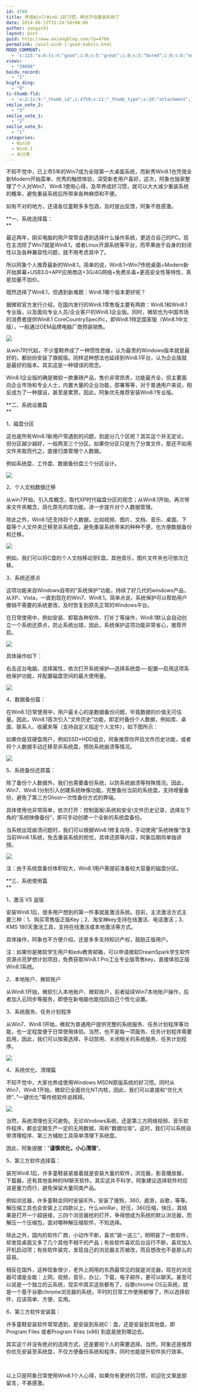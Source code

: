 ```yaml
---
id: 4760
title: 养成Win7/Win8.1好习惯，再也不怕重装系统了
date: 2014-06-12T15:24:58+08:00
author: yangyx91
layout: post
guid: http://www.axiangblog.com/?p=4760
permalink: /win7-win8-1-good-habits.html
MOOD_COMMENT:
  - 's:115:"a:6:{s:4:"good";i:0;s:5:"great";i:0;s:5:"bored";i:0;s:8:"nonsense";i:0;s:13:"notunderstand";i:0;s:7:"passing";i:0;}";'
views:
  - "29698"
baidu_record:
  - "1"
bigfa_ding:
  - "9"
tc-thumb-fld:
  - 'a:2:{s:9:"_thumb_id";i:4759;s:11:"_thumb_type";s:10:"attachment";}'
smilie_vote_2:
  - "3"
smilie_vote_1:
  - "2"
smilie_vote_5:
  - "1"
categories:
  - Win10
  - Win8.1
  - 未分类
---
```

不知不觉中，已上市5年的Win7成为全球第一大桌面系统，而新秀Win8.1也凭借全新Modern开始菜单、优秀的触控体验，深受新老用户喜好。这次，阿象也独家整理了个人对Win7、Win8.1使用心得，及早养成好习惯，就可以大大减少重装系统的概率，避免重装系统后所带来各种麻烦和不便。 

如有不对的地方，还请各位童鞋多多包涵，及时提出反馈，阿象不胜感激。 

**一、系统选择篇：  
** 

最近两年，刚买电脑的用户常常会遇到选择什么操作系统，更适合自己的PC。现在主流除了Win7就是Win8.1，或者Linux开源系统等平台，而苹果由于自身的封闭性以及各种兼容性问题，就不用考虑其中了。 

所以阿象个人推荐最新的Win8.1，简单的说，Win8.1=Win7传统桌面+Modern新开始屏幕+USB3.0+APP应用商店+3G/4G网络+免费杀毒+更高安全性等特性，真是加量不加价。 

既然选择了Win8.1，但遇到新难题：Win8.1哪个版本更好呢？ 

据微软官方发行介绍，在国内发行的Win8.1零售版主要有两款：Win8.1和Win8.1专业版，以及面向专业人员/企业客户的Win8.1企业版。同时，微软也为中国市场的消费者提供Win8.1 CoreCountrySpecific，即Win8.1特定国家版（Win8.1中文版），一般通过OEM品牌电脑厂商预装销售。 

![](http://www.axiangblog.com/wp-content/uploads/2014/06/061214_1525_Win7Win811.jpg) 

从win7时代起，不少童鞋养成了一种惯性思维，认为最贵的Windows版本就是最好的，都纷纷安装了旗舰版。同样这种想法也延续到Win8.1平台，认为企业版就是最好的版本。其实这是一种错误的观念。 

Win8.1企业版的确是微软一款重磅产品，售价非常昂贵，功能最齐全，但主要面向企业市场和专业人士，内置大量的企业功能，部署等等，对于普通用户来说，相反成为了一种摆设，甚至是累赘。因此，阿象优先推荐安装Win8.1专业版。 

**二、系统设置篇  
** 

1、磁盘分区 

这也是所有Win8.1新用户常遇到的问题，到底分几个区呢？其实这个并无定论，但分区越少越好，一般两至三个分区。如果你分区只是为了分类文件，那还不如用文件夹取而代之，直接归类管理个人数据。 

例如系统盘、工作盘、数据备份盘三个分区设计。 

![](http://www.axiangblog.com/wp-content/uploads/2014/06/061214_1525_Win7Win812.jpg) 

2、个人文档数据迁移 

从win7开始，引入库概念，取代XP时代磁盘分区的观念；从Win8.1开始，再次带来文件夹概念，简化原先的库功能，进一步提升对个人数据管理。 

除此之外，Win8.1还支持将个人数据，比如视频、图片、文档、音乐、桌面、下载等个人文件夹迁移至非系统盘，避免重装系统带来的种种不便，也方便数据备份和迁移。 

![](http://www.axiangblog.com/wp-content/uploads/2014/06/061214_1525_Win7Win813.jpg) 

例如，我们可以将C盘的个人文档移动至E盘。其他音乐，图片文件夹也可依次迁移。 

3、系统还原点 

这项功能来自Windows自带的&#8221;系统保护&#8221;功能，持续了好几代的windows产品，从XP、Vista，一直到现在的Win7、Win8.1。简单点说，系统保护可以帮助用户撤销不需要的系统更改，及时恢复到原先正常的Windows平台。 

在日常使用中，例如安装、卸载各种软件、打补丁等操作，Win8.1默认会自动创立一个系统还原点，防止系统出错，因此，系统保护这项功能非常省心，推荐开启。 

![](http://www.axiangblog.com/wp-content/uploads/2014/06/061214_1525_Win7Win814.jpg) 

具体操作如下： 

右击这台电脑，选择属性，依次打开系统保护—选择系统盘—-配置—启用这项系统保护功能，并配置磁盘空间的最大使用量。 

![](http://www.axiangblog.com/wp-content/uploads/2014/06/061214_1525_Win7Win815.jpg) 

4、数据备份篇： 

在Win8.1日常使用中，用户最关心的是数据备份问题，毕竟数据的价值无可估量。因此，Win8.1首次引入&#8221;文件历史&#8221;功能，即定时备份个人数据，例如库、桌面、联系人、收藏夹等（支持自定义指定个人文件），如下图所示： 

如果你是双硬盘用户，例如SSD+HDD组合，阿象推荐你开启文件历史功能，或者将个人数据手动迁移至非系统盘，预防系统崩溃等情况。 

![](http://www.axiangblog.com/wp-content/uploads/2014/06/061214_1525_Win7Win816.jpg) 

5、系统备份还原篇： 

除了备份个人数据外，我们也需要备份系统，以防系统崩溃等特殊情况。因此，Win7、Win8.1分别引入创建系统映像功能，完整备份当前的系统盘，支持增量备份，避免了第三方Ghost一次性备份方式的弊端。 

具体使用也非常简单，依次打开：控制面板\系统和安全\文件历史记录，选择左下角的&#8221;系统映像备份&#8221;，即可手动创建一个全新的系统盘备份。 

当系统出现崩溃问题时，我们可以根据Win8.1修复向导，手动使用&#8221;系统映像&#8221;恢复当前Win8.1系统，免去重装系统的担忧，具体还原等内容，阿象后期将单独讲授。 

![](http://www.axiangblog.com/wp-content/uploads/2014/06/061214_1525_Win7Win817.jpg) 

注：由于系统盘备份体积较大，Win8.1用户需提前准备较大容量的磁盘分区。 

**三、系统使用篇  
** 

1、激活 VS 盗版 

安装Win8.1后，很多用户想到的第一件事就是激活系统。目前，主流激活方式主要三种：1、购买零售版正版Key；2、淘宝神key支持在线激活、电话激活；3、KMS 180天激活工具，支持在线激活或本地激活等方式。 

具体操作，阿象也不方便介绍，还是多多支持知识产权，鼓励正版用户。 

注：如果你是微软学生用户和edu教育邮箱，可以申请微软DreamSpark学生软件资源点亮梦想计划项目，免费获取Win8.1 Pro工业专业版零售key，直接体验正版Win8.1系统。 

2、本地账户、微软账户 

从Win8.1开始，微软引入本地账户、微软账户，前者延续Win7本地账户操作，后者加入云同步等服务，即使在新电脑也能找回自己个性化设置。 

3、系统服务、任务计划程序 

从Win7、Win8.1开始，微软为普通用户提供完整的系统服务、任务计划程序等功能，也一定程度便于日常使用体验。当然，也不是每一项服务、任务计划程序需要启用，因此，我们可以按需选择，手动禁用、关闭相关的系统服务、任务计划程序。 

![](http://www.axiangblog.com/wp-content/uploads/2014/06/061214_1525_Win7Win818.jpg) 

4、系统优化、清理篇 

不知不觉中，大家也养成使用Windows MSDN原版系统的好习惯。同时从Win7、Win8.1开始，微软已全面优化NT内核，因此，我们可以直接和&#8221;优化大师&#8221;、&#8221;一键优化&#8221;等传统软件说拜拜。 

![](http://www.axiangblog.com/wp-content/uploads/2014/06/061214_1525_Win7Win819.jpg) 

当然，系统清理也无可避免。无论Windows系统，还是第三方网络视频、音乐软件程序，都会定期生产一定的无用数据，简称&#8221;数据垃圾&#8221;。这时，我们可以系统自带清理程序、第三方辅助工具简单清理下系统盘。 

因此，阿象提醒：&#8221;**谨慎优化，小心清理**&#8220;。 

5、第三方软件选择篇： 

装完Win8.1后，许多童鞋装紧接着就是安装大量的软件，浏览器，影音播放器，下载器，还有其他各种的IM聊天软件。其实这并不科学，阿象建议选择软件时应该是量力而行，避免保留大量同类产品。 

例如浏览器，许多童鞋会同时安装IE外，安装了搜狗，360，遨游，谷歌，等等。解压缩工具也会安装上三四款以上，什么winRar，好压，360压缩，快压，其结果是打开一个超链接，三四个浏览器抢的打开，争得想成为系统的默认浏览器，而解压一个压缩包，面对哪种解压缩软件，不知选择。 

除此之外，国内的软件厂商，小动作不断，喜欢&#8221;装一送三&#8221;，明明装了一款软件，却发现桌面又多了几个其他不相干的产品；有些软件喜欢后台运行不断，喜欢加入开机启动项；有些软件装完，发现自己的浏览器主页被改，而且想改也不是那么的容易。 

相反在国外，这种现象很少，老外上网用的东西最常见的就是浏览器，现在的浏览器可谓是全能：上网，视频，音乐，办公，下载，电子邮件，更可以聊天。甚至可以说是一个独立的云系统，现实中其实这些都有了，谷歌chrome OS云系统，就是一个基于谷歌chrome浏览器的系统，平时的日常工作使用都够了，所以选择软件，应该简单、方便、实用。 

6、第三方软件安装篇： 

许多童鞋安装软件常常遇到，是安装到系统C：盘，还是安装到其他盘，即Program Files 或者Program Files (x86) 到底是放到哪边去。 

其实这个并没有绝对的选择方式，还是要视个人的需要选择。当然，阿象还是推荐你优先安装至系统盘，不仅方便备份系统和程序，同时也能提升软件执行效率。 

 

以上只是阿象日常使用Win8.1个人心得，如果你有更好的习惯，欢迎在文章底部留言，不甚感激。
